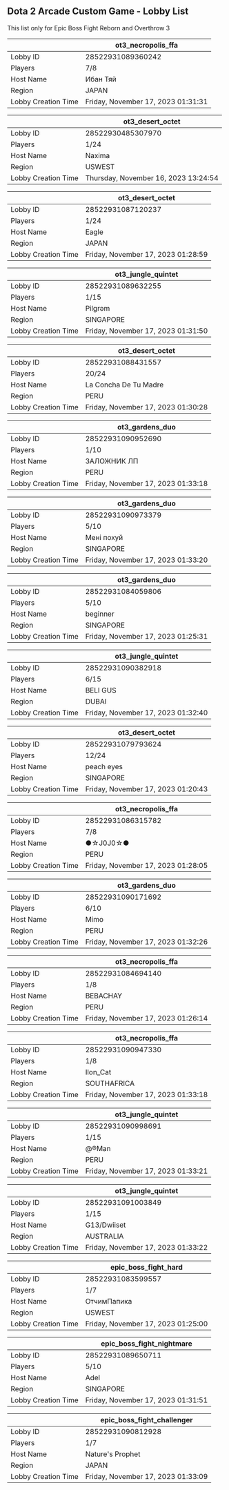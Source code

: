 ## Dota 2 Arcade Custom Game - Lobby List

This list only for Epic Boss Fight Reborn and Overthrow 3

|  | ot3_necropolis_ffa |
| ------ | ------ |
| Lobby ID | 28522931089360242 |
| Players | 7/8 |
| Host Name | Ибан Тяй |
| Region | JAPAN |
| Lobby Creation Time | Friday, November 17, 2023 01:31:31 |


|  | ot3_desert_octet |
| ------ | ------ |
| Lobby ID | 28522930485307970 |
| Players | 1/24 |
| Host Name | Naxima |
| Region | USWEST |
| Lobby Creation Time | Thursday, November 16, 2023 13:24:54 |


|  | ot3_desert_octet |
| ------ | ------ |
| Lobby ID | 28522931087120237 |
| Players | 1/24 |
| Host Name | Eagle |
| Region | JAPAN |
| Lobby Creation Time | Friday, November 17, 2023 01:28:59 |


|  | ot3_jungle_quintet |
| ------ | ------ |
| Lobby ID | 28522931089632255 |
| Players | 1/15 |
| Host Name | Pilɡrəm |
| Region | SINGAPORE |
| Lobby Creation Time | Friday, November 17, 2023 01:31:50 |


|  | ot3_desert_octet |
| ------ | ------ |
| Lobby ID | 28522931088431557 |
| Players | 20/24 |
| Host Name | La Concha De Tu Madre |
| Region | PERU |
| Lobby Creation Time | Friday, November 17, 2023 01:30:28 |


|  | ot3_gardens_duo |
| ------ | ------ |
| Lobby ID | 28522931090952690 |
| Players | 1/10 |
| Host Name | ЗАЛОЖНИК ЛП |
| Region | PERU |
| Lobby Creation Time | Friday, November 17, 2023 01:33:18 |


|  | ot3_gardens_duo |
| ------ | ------ |
| Lobby ID | 28522931090973379 |
| Players | 5/10 |
| Host Name | Мені похуй |
| Region | SINGAPORE |
| Lobby Creation Time | Friday, November 17, 2023 01:33:20 |


|  | ot3_gardens_duo |
| ------ | ------ |
| Lobby ID | 28522931084059806 |
| Players | 5/10 |
| Host Name | beginner |
| Region | SINGAPORE |
| Lobby Creation Time | Friday, November 17, 2023 01:25:31 |


|  | ot3_jungle_quintet |
| ------ | ------ |
| Lobby ID | 28522931090382918 |
| Players | 6/15 |
| Host Name | BELI GUS |
| Region | DUBAI |
| Lobby Creation Time | Friday, November 17, 2023 01:32:40 |


|  | ot3_desert_octet |
| ------ | ------ |
| Lobby ID | 28522931079793624 |
| Players | 12/24 |
| Host Name | peach eyes |
| Region | SINGAPORE |
| Lobby Creation Time | Friday, November 17, 2023 01:20:43 |


|  | ot3_necropolis_ffa |
| ------ | ------ |
| Lobby ID | 28522931086315782 |
| Players | 7/8 |
| Host Name | ●☆J0J0☆● |
| Region | PERU |
| Lobby Creation Time | Friday, November 17, 2023 01:28:05 |


|  | ot3_gardens_duo |
| ------ | ------ |
| Lobby ID | 28522931090171692 |
| Players | 6/10 |
| Host Name | Mimo |
| Region | PERU |
| Lobby Creation Time | Friday, November 17, 2023 01:32:26 |


|  | ot3_necropolis_ffa |
| ------ | ------ |
| Lobby ID | 28522931084694140 |
| Players | 1/8 |
| Host Name | BEBACHAY |
| Region | PERU |
| Lobby Creation Time | Friday, November 17, 2023 01:26:14 |


|  | ot3_necropolis_ffa |
| ------ | ------ |
| Lobby ID | 28522931090947330 |
| Players | 1/8 |
| Host Name | Ilon_Cat |
| Region | SOUTHAFRICA |
| Lobby Creation Time | Friday, November 17, 2023 01:33:18 |


|  | ot3_jungle_quintet |
| ------ | ------ |
| Lobby ID | 28522931090998691 |
| Players | 1/15 |
| Host Name | @®Man |
| Region | PERU |
| Lobby Creation Time | Friday, November 17, 2023 01:33:21 |


|  | ot3_jungle_quintet |
| ------ | ------ |
| Lobby ID | 28522931091003849 |
| Players | 1/15 |
| Host Name | G13/Dwiiset |
| Region | AUSTRALIA |
| Lobby Creation Time | Friday, November 17, 2023 01:33:22 |


|  | epic_boss_fight_hard |
| ------ | ------ |
| Lobby ID | 28522931083599557 |
| Players | 1/7 |
| Host Name | ОтчимПапика |
| Region | USWEST |
| Lobby Creation Time | Friday, November 17, 2023 01:25:00 |


|  | epic_boss_fight_nightmare |
| ------ | ------ |
| Lobby ID | 28522931089650711 |
| Players | 5/10 |
| Host Name | Adel |
| Region | SINGAPORE |
| Lobby Creation Time | Friday, November 17, 2023 01:31:51 |


|  | epic_boss_fight_challenger |
| ------ | ------ |
| Lobby ID | 28522931090812928 |
| Players | 1/7 |
| Host Name | Nature's Prophet |
| Region | JAPAN |
| Lobby Creation Time | Friday, November 17, 2023 01:33:09 |


